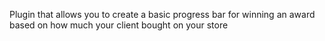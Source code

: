 Plugin that allows you to create a basic progress bar for winning an award based on how much your client bought on your store